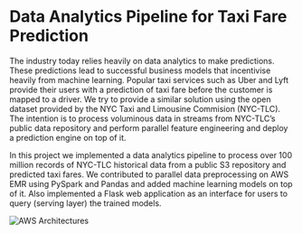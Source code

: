 # Data Analytics Pipeline for Taxi Fare Prediction

The industry today relies heavily on data analytics to make predictions. These predictions lead to successful business models that incentivise heavily from machine learning. Popular taxi services such as Uber and Lyft provide their users with a prediction of taxi fare before the customer is mapped to a driver. We try to provide a similar solution using the open dataset provided by the NYC Taxi and Limousine Commision (NYC-TLC). The intention is to process voluminous data in streams from NYC-TLC’s public data repository and perform parallel feature engineering and deploy a prediction engine on top of it.

In this project we implemented a data analytics pipeline to process over 100 million records of NYC-TLC historical data from a public S3 repository and predicted taxi fares. We contributed to parallel data preprocessing on AWS EMR using PySpark and Pandas and added machine learning models on top of it. Also implemented a Flask web application as an interface for users to query (serving layer) the trained models.

![AWS Architectures](https://github.com/atambol/taxi-fare-prediction/blob/master/architecture.jpg?raw=true "architecture")
